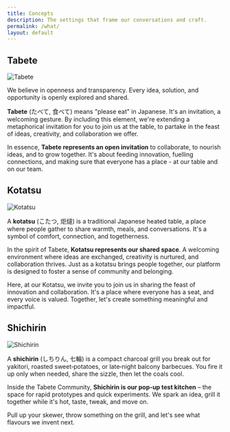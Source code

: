 ```yaml
---
title: Concepts
description: The settings that frame our conversations and craft.
permalink: /what/
layout: default
---
```


## Tabete

<p class="brand-wrapper">
  <img src="{{ site.baseurl }}/assets/img/tabete_ico.png" alt="Tabete" class="brand-mark">
</p>

We believe in openness and transparency.
Every idea, solution, and opportunity is openly explored and shared.

**Tabete** (たべて, 食べて) means "please eat" in Japanese.
It's an invitation, a welcoming gesture.
By including this element, we're extending a metaphorical invitation for you to join us at the table, to partake in the feast of ideas, creativity, and collaboration we offer.

In essence, **Tabete represents an open invitation** to collaborate, to nourish ideas, and to grow together.
It's about feeding innovation, fuelling connections, and making sure that everyone has a place - at our table and on our team.

## Kotatsu

<p class="brand-wrapper">
  <img src="{{ site.baseurl }}/assets/img/kotatsu_ico.png" alt="Kotatsu" class="brand-mark">
</p>

A **kotatsu** (こたつ, 炬燵) is a traditional Japanese heated table, a place where people gather to share warmth, meals, and conversations.
It's a symbol of comfort, connection, and togetherness.

In the spirit of Tabete, **Kotatsu represents our shared space**.
A welcoming environment where ideas are exchanged, creativity is nurtured, and collaboration thrives.
Just as a kotatsu brings people together, our platform is designed to foster a sense of community and belonging.

Here, at our Kotatsu, we invite you to join us in sharing the feast of innovation and collaboration.
It's a place where everyone has a seat, and every voice is valued.
Together, let's create something meaningful and impactful.

## Shichirin

<p class="brand-wrapper">
  <img src="{{ site.baseurl }}/assets/img/shichirin_ico.png" alt="Shichirin" class="brand-mark">
</p>

A **shichirin** (しちりん, 七輪) is a compact charcoal grill you break out for yakitori, roasted sweet‑potatoes, or late‑night balcony barbecues.
You fire it up only when needed, share the sizzle, then let the coals cool.

Inside the Tabete Community, **Shichirin is our pop‑up test kitchen** – the space
for rapid prototypes and quick experiments.
We spark an idea, grill it together while it's hot, taste, tweak, and move on.

Pull up your skewer, throw something on the grill, and let's see what flavours
we invent next.
